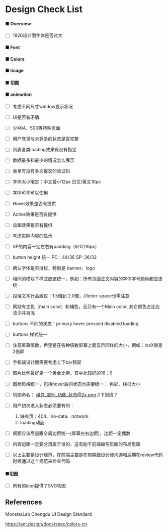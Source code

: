 # Design Check List

#### ■ Overview

- [ ] 1920设计图字体是否过大

#### ■ Font
#### ■ Colors
#### ■ Image
#### ■ 切图
#### ■ animation





- [ ] 考虑不同尺寸window显示状况
- [ ] UI是否有矛盾
- [ ] 少404、500等特殊页面
- [ ] 用户登录与未登录的状态是否完整
- [ ] 列表各类loading效果有没有指定
- [ ] 数据最多和最少的情况怎么展示
- [ ] 表单有没有多次提交的验证码
- [ ] 字体大小限定：中文最小12px 日文/英文10px
- [ ] 字体可不可以使用
- [ ] Hover效果是否有提供
- [ ] Active效果是否有提供
- [ ] 动画效果是否有提供
- [ ] 考虑实际内容的显示 
- [ ] SP的内容一定左右有padding（8/12/16px）
- [ ] button height 统一 PC：44/36 SP: 36/32

- [ ] 确认字体是否授权，特别是 banner、logo
- [ ] 相同的模块下样式应该统一，例如：所有页面正文内容的字体字号颜色都应该统一
- [ ] 段落文本行高建议：1.5倍到 2.0倍，//letter-space也需注意
- [ ] 网站有主色（main color）和辅色，且只有一个Main color, 其它颜色占比应该少并且浅
- [ ] buttons 不同的状态：primary hover pressed disabled loading
- [ ] buttons 样式统一
- [ ] 注意屏幕倍数，希望是在各种倍数屏幕上面显示同样的大小，例如：iosX就是2倍屏
- [ ] 手机端设计图需要考虑上下bar预留
- [ ] 图片比例最好是一个黄金比例，其中比较好的16：9
- [ ] 图标风格统一，包括hover后的状态也需要统一： 色彩、线框大小
- [ ] 切图命名： 组件_类别_功能_状态@2x.png  //下划线？
- [ ] 用户初次进入状态必须要有的： 
    1) 缺省页：404、no-data、notwork
    2) loading动画
- [ ] 间距应该尽量跟全局边距统一(屏幕左右边距)，边距一定偶数
- [ ] 内容边距一定要分清属于谁的，这有助于前端编写页面的布局思路
- [ ] 以上主要是设计规范，在前端主要是在前期跟设计师沟通和后期在review代码时候通过这个规范来检查代码

#### ■切图

- [ ] 所有的icon提供了SVG切图


## References

MonstarLab Chengdu UI Design Standard

https://ant.design/docs/spec/colors-cn
